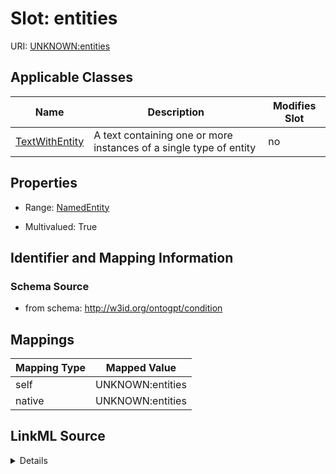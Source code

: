 

# Slot: entities

URI: [UNKNOWN:entities](UNKNOWN:entities)



<!-- no inheritance hierarchy -->





## Applicable Classes

| Name | Description | Modifies Slot |
| --- | --- | --- |
| [TextWithEntity](TextWithEntity.md) | A text containing one or more instances of a single type of entity |  no  |







## Properties

* Range: [NamedEntity](NamedEntity.md)

* Multivalued: True





## Identifier and Mapping Information







### Schema Source


* from schema: http://w3id.org/ontogpt/condition




## Mappings

| Mapping Type | Mapped Value |
| ---  | ---  |
| self | UNKNOWN:entities |
| native | UNKNOWN:entities |




## LinkML Source

<details>
```yaml
name: entities
from_schema: http://w3id.org/ontogpt/condition
rank: 1000
alias: entities
owner: TextWithEntity
domain_of:
- TextWithEntity
range: NamedEntity
multivalued: true

```
</details>